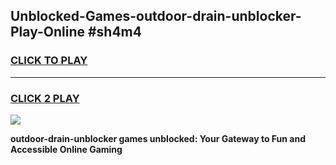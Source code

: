 
## Unblocked-Games-outdoor-drain-unblocker-Play-Online #sh4m4
<h3>
<a href="https://news.freeplayer.one?title=outdoor-drain-unblocker&ref=3">CLICK TO PLAY</a></h3>
<hr>

<h3>
<a href="https://news.freeplayer.one?title=outdoor-drain-unblocker&ref=3">CLICK 2 PLAY</a>
  
</h3>

<a href="https://news.freeplayer.one?title=outdoor-drain-unblocker&ref=3"><img src="https://clearcache.store/games.png"></a>


**outdoor-drain-unblocker games unblocked: Your Gateway to Fun and Accessible Online Gaming**

